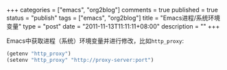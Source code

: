 +++
categories = ["emacs", "org2blog"]
comments = true
published = true
status = "publish"
tags = ["emacs", "org2blog"]
title = "Emacs进程/系统环境变量"
type = "post"
date = "2011-11-13T11:11:11+08:00"
description = ""
+++


Emacs中获取进程（系统）环境变量并进行修改，比如`http_proxy`:

```lisp
(getenv "http_proxy")
(setenv "http_proxy" "http://proxy-server:port")
```
     
<!--more-->